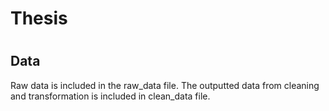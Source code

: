 # Thesis
#

##  Data
Raw data is included in the raw_data file. The outputted data from cleaning and transformation is included in clean_data file. 
